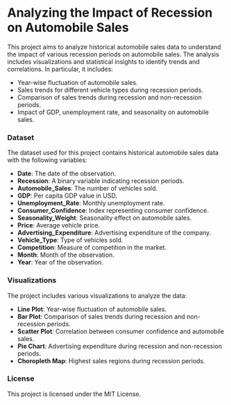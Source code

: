 # Analyzing the Impact of Recession on Automobile Sales

This project aims to analyze historical automobile sales data to understand the impact of various recession periods on automobile sales. The analysis includes visualizations and statistical insights to identify trends and correlations. In particular, it includes:
- Year-wise fluctuation of automobile sales.
- Sales trends for different vehicle types during recession periods.
- Comparison of sales trends during recession and non-recession periods.
- Impact of GDP, unemployment rate, and seasonality on automobile sales.

### Dataset
The dataset used for this project contains historical automobile sales data with the following variables:
- **Date**: The date of the observation.
- **Recession**: A binary variable indicating recession periods.
- **Automobile_Sales**: The number of vehicles sold.
- **GDP**: Per capita GDP value in USD.
- **Unemployment_Rate**: Monthly unemployment rate.
- **Consumer_Confidence**: Index representing consumer confidence.
- **Seasonality_Weight**: Seasonality effect on automobile sales.
- **Price**: Average vehicle price.
- **Advertising_Expenditure**: Advertising expenditure of the company.
- **Vehicle_Type**: Type of vehicles sold.
- **Competition**: Measure of competition in the market.
- **Month**: Month of the observation.
- **Year**: Year of the observation.

### Visualizations
The project includes various visualizations to analyze the data:
- **Line Plot**: Year-wise fluctuation of automobile sales.
- **Bar Plot**: Comparison of sales trends during recession and non-recession periods.
- **Scatter Plot**: Correlation between consumer confidence and automobile sales.
- **Pie Chart**: Advertising expenditure during recession and non-recession periods.
- **Choropleth Map**: Highest sales regions during recession periods.

### License
This project is licensed under the MIT License.
